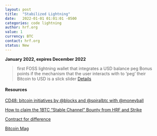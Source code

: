 ```yaml
---
layout: post
title:  "Stabilized Lightning"
date:   2022-01-01 01:01:01 -0500
categories: code lightning
author: hrf.org
value: 1
currency: BTC
contact: hrf.org
status: New
---
```


**January 2022, expires December 2022**

> first FOSS lightning wallet that integrates a USD balance peg
> Bonus points if the mechanism that the user interacts with to ‘peg’ their Bitcoin to USD is a slick slider
[Details](https://hrf.org/strike-hrf-bounty)

#### Resources

[CD48: bitcoin initiatives by @blocks and @spiralbtc with @moneyball](https://citadeldispatch.com/cd48/)

[How to claim the 1BTC “Stable Channel” Bounty from HRF and Strike](https://suredbits.com/how-to-claim-the-1btc-stable-channel-bounty-from-hrf-and-strike/)

[Contract for difference](https://en.wikipedia.org/wiki/Contract_for_difference)

[Bitcoin Mag](https://bitcoinmagazine.com/business/hrf-strike-launch-lightning-bounty-in-bitcoin)

